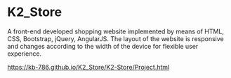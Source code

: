 # K2_Store
A front-end developed shopping website implemented by means of HTML, CSS, Bootstrap, jQuery, AngularJS. The layout of the website is responsive and changes according to the width of the device for flexible user experience.

https://kb-786.github.io/K2_Store/K2-Store/Project.html
